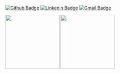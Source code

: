 [![Github Badge](https://img.shields.io/badge/-GitHub-000?style=flat-square&logo=Github&logoColor=white&link=https://github.com/conradosu)](https://github.com/conradosu)
[![Linkedin Badge](https://img.shields.io/badge/-Linkedin-000?style=flat-square&logo=Linkedin&logoColor=white&link=https://www.linkedin.com/in/victor-conrado/)](https://www.linkedin.com/in/gbretas5/)
[![Gmail Badge](https://img.shields.io/badge/-Gmail-000?style=flat-square&logo=Gmail&logoColor=white&link=mailto:conrado@gestaoemdados.com)](conrado@gestaoemdados.com)

<p align="center">
<a href="https://github.com/gbretas">
<img height="170em" align="left" src="https://github-readme-stats.vercel.app/api/top-langs/?username=conradosu&layout=compact" />
<img height="170em" align="left" src="https://github-readme-stats.vercel.app/api?username=conradosu&show_icons=true&count_private=true" />
</a>
</p>
